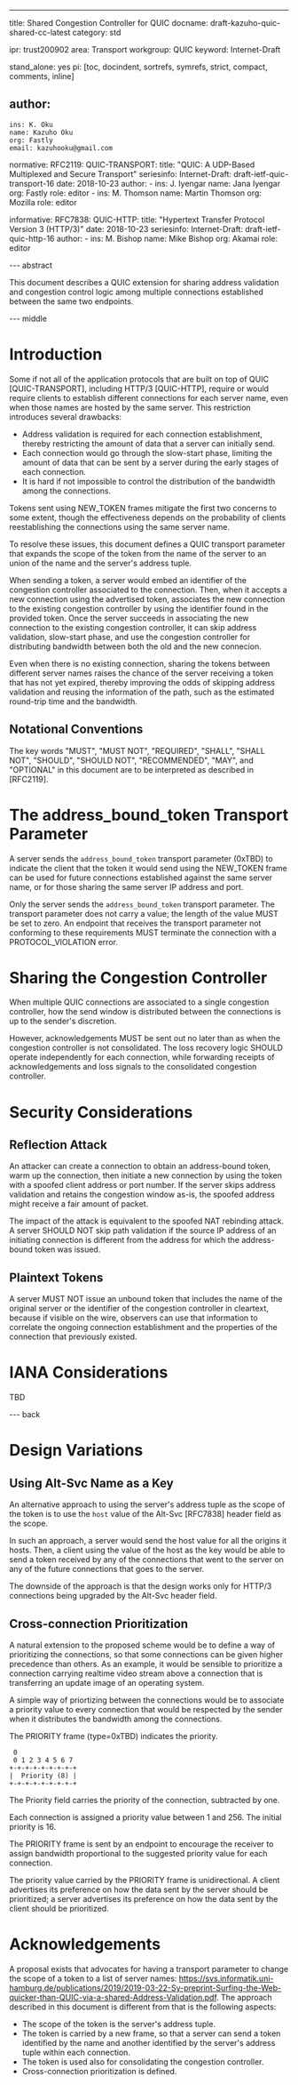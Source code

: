 ---
title: Shared Congestion Controller for QUIC
docname: draft-kazuho-quic-shared-cc-latest
category: std

ipr: trust200902
area: Transport
workgroup: QUIC
keyword: Internet-Draft

stand_alone: yes
pi: [toc, docindent, sortrefs, symrefs, strict, compact, comments, inline]

author:
  -
    ins: K. Oku
    name: Kazuho Oku
    org: Fastly
    email: kazuhooku@gmail.com

normative:
  RFC2119:
  QUIC-TRANSPORT:
    title: "QUIC: A UDP-Based Multiplexed and Secure Transport"
    seriesinfo:
      Internet-Draft: draft-ietf-quic-transport-16
    date: 2018-10-23
    author:
      -
        ins: J. Iyengar
        name: Jana Iyengar
        org: Fastly
        role: editor
      -
        ins: M. Thomson
        name: Martin Thomson
        org: Mozilla
        role: editor

informative:
  RFC7838:
  QUIC-HTTP:
    title: "Hypertext Transfer Protocol Version 3 (HTTP/3)"
    date: 2018-10-23
    seriesinfo:
      Internet-Draft: draft-ietf-quic-http-16
    author:
      -
        ins: M. Bishop
        name: Mike Bishop
        org: Akamai
        role: editor

--- abstract

This document describes a QUIC extension for sharing address validation and
congestion control logic among multiple connections established between the same
two endpoints.

--- middle

# Introduction

Some if not all of the application protocols that are built on top of QUIC
[QUIC-TRANSPORT], including HTTP/3 [QUIC-HTTP], require or would require
clients to establish different connections for each server name, even when those
names are hosted by the same server.  This restriction introduces several
drawbacks:

* Address validation is required for each connection establishment, thereby
  restricting the amount of data that a server can initially send.
* Each connection would go through the slow-start phase, limiting the amount of
  data that can be sent by a server during the early stages of each connection.
* It is hard if not impossible to control the distribution of the bandwidth
  among the connections.

Tokens sent using NEW_TOKEN frames mitigate the first two concerns to some
extent, though the effectiveness depends on the probability of clients
reestablishing the connections using the same server name.

To resolve these issues, this document defines a QUIC transport parameter that
expands the scope of the token from the name of the server to an union of the
name and the server's address tuple.

When sending a token, a server would embed an identifier of the congestion
controller associated to the connection.  Then, when it accepts a new connection
using the advertised token, associates the new connection to the existing
congestion controller by using the identifier found in the provided token.  Once
the server succeeds in associating the new connection to the existing congestion
controller, it can skip address validation, slow-start phase, and use the
congestion controller for distributing bandwidth between both the old and the
new connecion.

Even when there is no existing connection, sharing the tokens between different
server names raises the chance of the server receiving a token that has not yet
expired, thereby improving the odds of skipping address validation and reusing
the information of the path, such as the estimated round-trip time and the
bandwidth.

## Notational Conventions

The key words "MUST", "MUST NOT", "REQUIRED", "SHALL", "SHALL NOT", "SHOULD",
"SHOULD NOT", "RECOMMENDED", "MAY", and "OPTIONAL" in this document are to be
interpreted as described in [RFC2119].

# The address_bound_token Transport Parameter

A server sends the `address_bound_token` transport parameter (0xTBD) to
indicate the client that the token it would send using the NEW_TOKEN frame can
be used for future connections established against the same server name, or for
those sharing the same server IP address and port.

Only the server sends the `address_bound_token` transport parameter.  The
transport parameter does not carry a value; the length of the value MUST be set
to zero.  An endpoint that receives the transport parameter not conforming to
these requirements MUST terminate the connection with a PROTOCOL_VIOLATION
error.

# Sharing the Congestion Controller

When multiple QUIC connections are associated to a single congestion controller,
how the send window is distributed between the connections is up to the sender's
discretion.

However, acknowledgements MUST be sent out no later than as when the congestion
controller is not consolidated.  The loss recovery logic SHOULD operate
independently for each connection, while forwarding receipts of acknowledgements
and loss signals to the consolidated congestion controller.

# Security Considerations

## Reflection Attack

An attacker can create a connection to obtain an address-bound token, warm up
the connection, then initiate a new connection by using the token with a
spoofed client address or port number.  If the server skips address validation
and retains the congestion window as-is, the spoofed address might receive a
fair amount of packet.

The impact of the attack is equivalent to the spoofed NAT rebinding attack.  A
server SHOULD NOT skip path validation if the source IP address of an initiating
connection is different from the address for which the address-bound token was
issued.

## Plaintext Tokens

A server MUST NOT issue an unbound token that includes the name of the original
server or the identifier of the congestion controller in cleartext, because if
visible on the wire, observers can use that information to correlate the ongoing
connection establishment and the properties of the connection that previously
existed.

# IANA Considerations

TBD

--- back

# Design Variations

## Using Alt-Svc Name as a Key

An alternative approach to using the server's address tuple as the scope of the
token is to use the `host` value of the Alt-Svc [RFC7838] header field as the
scope.

In such an approach, a server would send the host value for all the origins it
hosts.  Then, a client using the value of the host as the key would be able to
send a token received by any of the connections that went to the server on any
of the future connections that goes to the server.

The downside of the approach is that the design works only for HTTP/3
connections being upgraded by the Alt-Svc header field.

## Cross-connection Prioritization

A natural extension to the proposed scheme would be to define a way of
prioritizing the connections, so that some connections can be given higher
precedence than others.  As an example, it would be sensible to prioritize a
connection carrying realtime video stream above a connection that is
transferring an update image of an operating system.

A simple way of priortizing between the connections would be to associate a
priority value to every connection that would be respected by the sender when
it distributes the bandwidth among the connections.

The PRIORITY frame (type=0xTBD) indicates the priority.

~~~
 0
 0 1 2 3 4 5 6 7
+-+-+-+-+-+-+-+-+
|  Priority (8) |
+-+-+-+-+-+-+-+-+
~~~

The Priority field carries the priority of the connection, subtracted by one.

Each connection is assigned a priority value between 1 and 256.  The initial
priority is 16.

The PRIORITY frame is sent by an endpoint to encourage the receiver to assign
bandwidth proportional to the suggested priority value for each connection.

The priority value carried by the PRIORITY frame is unidirectional.  A client
advertises its preference on how the data sent by the server should be
prioritized; a server advertises its preference on how the data sent by the
client should be prioritized.

# Acknowledgements

A proposal exists that advocates for having a transport parameter to change the
scope of a token to a list of server names: <https://svs.informatik.uni-hamburg.de/publications/2019/2019-03-22-Sy-preprint-Surfing-the-Web-quicker-than-QUIC-via-a-shared-Address-Validation.pdf>.
The approach described in this document is different from that is the following
aspects:

* The scope of the token is the server's address tuple.
* The token is carried by a new frame, so that a server can send a token
  identified by the name and another identified by the server's address tuple
  within each connection.
* The token is used also for consolidating the congestion controller.
* Cross-connection prioritization is defined.
